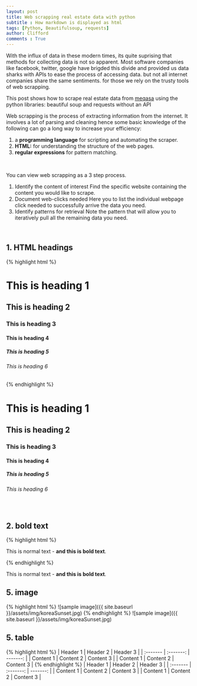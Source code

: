 ```yaml
---
layout: post
title: Web scrapping real estate data with python
subtitle : How markdown is displayed as html
tags: [Python, Beautifulsoup, requests]
author: Clifford
comments : True
---
```


With the influx of data in these modern times, its quite suprising that methods for collecting data is not so apparent. Most software companies like facebook, twitter, google have brigded this divide and provided us data sharks with APIs to ease the process of accessing data. but not all internet companies share the same sentiments. for those we rely on the trusty tools of web scrapping.

This post shows how to scrape real estate data from [meqasa](http://www.meqasa.com) using the python libraries: beautiful soup and requests without an API

Web scrapping is the process of extracting information from the internet. It involves a lot of parsing and cleaning hence some basic knowledge of the following can go a long way to increase your efficiency:

1. a <b> programming language</b> for scripting and automating the scraper.
2. <b>HTML:</b> for understanding the structure of the web pages.
3. <b>regular expressions</b> for pattern matching.

<br>

You can view web scrapping as a 3 step process.
1.  Identify the content of interest
Find the specific website containing the content you would like to scrape.
2.  Document web-clicks needed
Here you to list the individual webpage click needed to successfully arrive the data you need.
3. Identify patterns for retrieval
Note the pattern that will allow you to iteratively pull all the remaining data you need.

<br>



<h2>1. HTML headings</h2>
{% highlight html %}
<h1>This is heading 1</h1>
<h2>This is heading 2</h2>
<h3>This is heading 3</h3>
<h4>This is heading 4</h4>
<h5>This is heading 5</h5>
<h6>This is heading 6</h6>
{% endhighlight %}
<h1>This is heading 1</h1>
<h2>This is heading 2</h2>
<h3>This is heading 3</h3>
<h4>This is heading 4</h4>
<h5>This is heading 5</h5>
<h6>This is heading 6</h6>

<br>

<h2>2. bold text</h2>
{% highlight html %}
<p>This is normal text - <b>and this is bold text</b>.</p>
{% endhighlight %}
<p>This is normal text - <b>and this is bold text</b>.</p>

<h2>5. image</h2>
{% highlight html %}
![sample image]({{ site.baseurl }}/assets/img/koreaSunset.jpg)
{% endhighlight %}
![sample image]({{ site.baseurl }}/assets/img/koreaSunset.jpg)

<br>

<h2>5. table</h2>
{% highlight html %}
| Header 1  | Header 2 | Header 3 |
| :------- | :-------: | -------: |
| Content 1  | Content 2 | Content 3 |
| Content 1  | Content 2 | Content 3 |
{% endhighlight %}
| Header 1  | Header 2 | Header 3 |
| :------- | :-------: | -------: |
| Content 1 | Content 2 | Content 3 |
| Content 1 | Content 2 | Content 3 |
